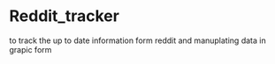 # Reddit_tracker
to track the up to date information form reddit and manuplating data in grapic form
